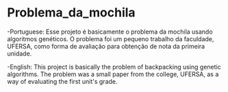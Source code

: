 # Problema_da_mochila
-Portuguese:
Esse projeto é basicamente o problema da mochila usando algoritmos genéticos.
O problema foi um pequeno trabalho da faculdade, UFERSA, como forma de avaliação para obtenção de nota da primeira unidade.

-English:
This project is basically the problem of backpacking using genetic algorithms. The problem was a small paper from the college, UFERSA, as a way of evaluating the first unit's grade.
